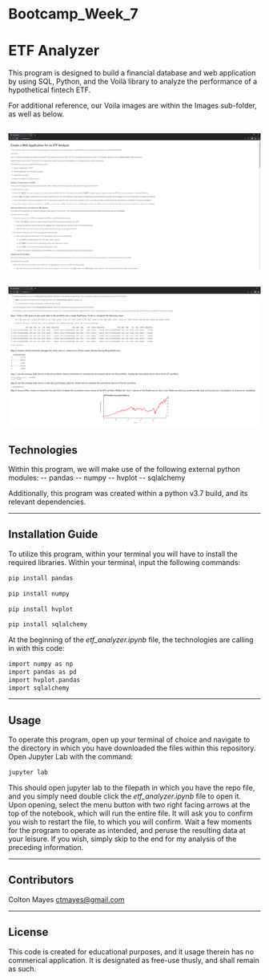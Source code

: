 # Bootcamp_Week_7


# ETF Analyzer

This program is designed to build a financial database and web application by using SQL, Python, and the Voilà library to analyze the performance of a hypothetical fintech ETF.

For additional reference, our Voila images are within the Images sub-folder, as well as below.

![Set-Up](./Images/Voila1.PNG)
---
![Charting](./Images/Voila2.PNG)
---

## Technologies

Within this program, we will make use of the following external python modules:
  -- pandas
  -- numpy
  -- hvplot
  -- sqlalchemy
  
  Additionally, this program was created within a python v3.7 build, and its relevant dependencies.

---

## Installation Guide

To utilize this program, within your terminal you will have to install the required libraries. Within your terminal, input the following commands:

```python
pip install pandas
```

```python
pip install numpy
```

```python
pip install hvplot
```

```python
pip install sqlalchemy
```

At the beginning of the *etf_analyzer.ipynb* file, the technologies are calling in with this code:

```
import numpy as np
import pandas as pd
import hvplot.pandas
import sqlalchemy
```

---

## Usage

To operate this program, open up your terminal of choice and navigate to the directory in which you have downloaded the files within this repository. Open Jupyter Lab with the command: 

```python
jupyter lab
```  

This should open jupyter lab to the filepath in which you have the repo file, and you simply need double click the *etf_analyzer.ipynb* file to open it. Upon opening, select the menu button with two right facing arrows at the top of the notebook, which will run the entire file. It will ask you to confirm you wish to restart the file, to which you will confirm. Wait a few moments for the program to operate as intended, and peruse the resulting data at your leisure. If you wish, simply skip to the end for my analysis of the preceding information. 

---

## Contributors

Colton Mayes ctmayes@gmail.com

---

## License

This code is created for educational purposes, and it usage therein has no commerical application. It is designated as free-use thusly, and shall remain as such.
